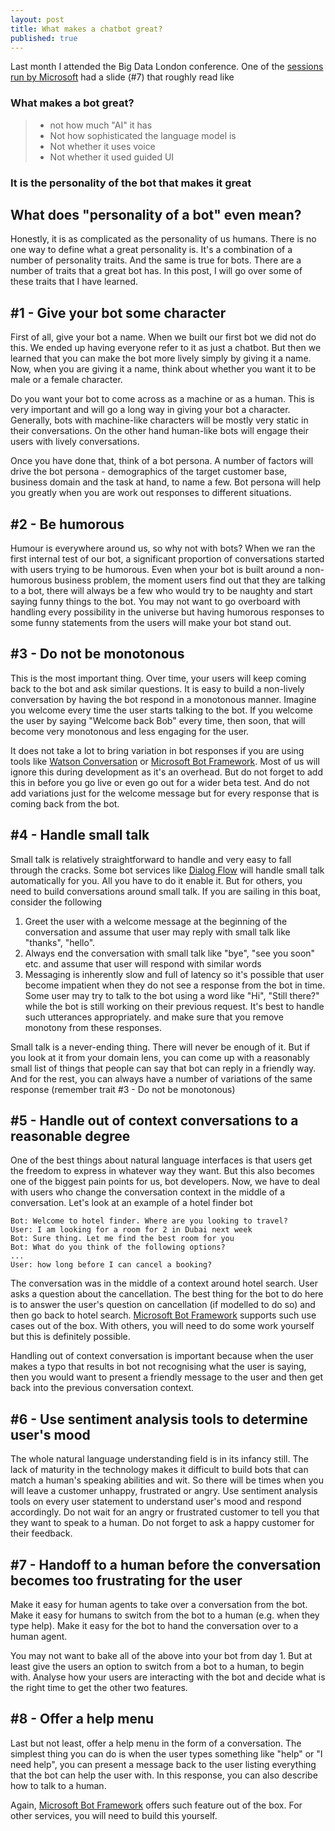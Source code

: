 ```yaml
---
layout: post
title: What makes a chatbot great?
published: true
---
```


Last month I attended the Big Data London conference. One of the [sessions run by Microsoft](https://www.slideshare.net/MatthewStubbs6/big-data-ldn-2017-improving-customer-experience-with-an-ai-bot?ref=https://bigdataldn.com/slides/) had a slide (#7) that roughly read like 


### What makes a bot great?

> - not how much "AI" it has
> - Not how sophisticated the language model is
> - Not whether it uses voice
> - Not whether it used guided UI

### It is the personality of the bot that makes it great

## What does "personality of a bot" even mean?
Honestly, it is as complicated as the personality of us humans. There is no one way to define what a great personality is. It's a combination of a number of personality traits. And the same is true for bots. There are a number of traits that a great bot has. In this post, I will go over some of these traits that I have learned. 

## #1 - Give your bot some character
First of all, give your bot a name. When we built our first bot we did not do this. We ended up having everyone refer to it as just a chatbot. But then we learned that you can make the bot more lively simply by giving it a name. Now, when you are giving it a name, think about whether you want it to be male or a female character. 

Do you want your bot to come across as a machine or as a human. This is very important and will go a long way in giving your bot a character. Generally, bots with machine-like characters will be mostly very static in their conversations. On the other hand human-like bots will engage their users with lively conversations. 

Once you have done that, think of a bot persona. A number of factors will drive the bot persona - demographics of the target customer base, business domain and the task at hand, to name a few. Bot persona will help you greatly when you are work out responses to different situations.  

## #2 - Be humorous
Humour is everywhere around us, so why not with bots? When we ran the first internal test of our bot, a significant proportion of conversations started with users trying to be humorous. Even when your bot is built around a non-humorous business problem, the moment users find out that they are talking to a bot, there will always be a few who would try to be naughty and start saying funny things to the bot. You may not want to go overboard with handling every possibility in the universe but having humorous responses to some funny statements from the users will make your bot stand out. 

## #3 - Do not be monotonous
This is the most important thing. Over time, your users will keep coming back to the bot and ask similar questions. It is easy to build a non-lively conversation by having the bot respond in a monotonous manner. 
Imagine you welcome every time the user starts talking to the bot. If you welcome the user by saying "Welcome back Bob" every time, then soon, that will become very monotonous and less engaging for the user. 

It does not take a lot to bring variation in bot responses if you are using tools like [Watson Conversation](https://www.ibm.com/watson/services/conversation/) or [Microsoft Bot Framework](https://dev.botframework.com/). Most of us will ignore this during development as it's an overhead. But do not forget to add this in before you go live or even go out for a wider beta test. And do not add variations just for the welcome message but for every response that is coming back from the bot. 

## #4 - Handle small talk
Small talk is relatively straightforward to handle and very easy to fall through the cracks. Some bot services like [Dialog Flow](https://dialogflow.com/) will handle small talk automatically for you. All you have to do it enable it. But for others, you need to build conversations around small talk. If you are sailing in this boat, consider the following 

1. Greet the user with a welcome message at the beginning of the conversation and assume that user may reply with small talk like "thanks", "hello". 
2. Always end the conversation with small talk like "bye", "see you soon" etc. and assume that user will respond with similar words
3. Messaging is inherently slow and full of latency so it's possible that user become impatient when they do not see a response from the bot in time. Some user may try to talk to the bot using a word like "Hi", "Still there?" while the bot is still working on their previous request. It's best to handle such utterances appropriately. and make sure that you remove monotony from these responses. 

Small talk is a never-ending thing. There will never be enough of it. But if you look at it from your domain lens, you can come up with a reasonably small list of things that people can say that bot can reply in a friendly way. And for the rest, you can always have a number of variations of the same response (remember trait #3 - Do not be monotonous)

## #5 - Handle out of context conversations to a reasonable degree
One of the best things about natural language interfaces is that users get the freedom to express in whatever way they want. But this also becomes one of the biggest pain points for us, bot developers. Now, we have to deal with users who change the conversation context in the middle of a conversation. Let's look at an example of a hotel finder bot

```
Bot: Welcome to hotel finder. Where are you looking to travel?
User: I am looking for a room for 2 in Dubai next week
Bot: Sure thing. Let me find the best room for you
Bot: What do you think of the following options?
...
User: how long before I can cancel a booking?
```

The conversation was in the middle of a context around hotel search. User asks a question about the cancellation. The best thing for the bot to do here is to answer the user's question on cancellation (if modelled to do so) and then go back to hotel search. [Microsoft Bot Framework](https://dev.botframework.com/) supports such use cases out of the box. With others, you will need to do some work yourself but this is definitely possible. 

Handling out of context conversation is important because when the user makes a typo that results in bot not recognising what the user is saying, then you would want to present a friendly message to the user and then get back into the previous conversation context. 

## #6 - Use sentiment analysis tools to determine user's mood
The whole natural language understanding field is in its infancy still. The lack of maturity in the technology makes it difficult to build bots that can match a human's speaking abilities and wit. So there will be times when you will leave a customer unhappy, frustrated or angry. Use sentiment analysis tools on every user statement to understand user's mood and respond accordingly. Do not wait for an angry or frustrated customer to tell you that they want to speak to a human. Do not forget to ask a happy customer for their feedback. 

## #7 - Handoff to a human before the conversation becomes too frustrating for the user
Make it easy for human agents to take over a conversation from the bot. Make it easy for humans to switch from the bot to a human (e.g. when they type help). Make it easy for the bot to hand the conversation over to a human agent. 

You may not want to bake all of the above into your bot from day 1. But at least give the users an option to switch from a bot to a human, to begin with. Analyse how your users are interacting with the bot and decide what is the right time to get the other two features. 

## #8 - Offer a help menu
Last but not least, offer a help menu in the form of a conversation. The simplest thing you can do is when the user types something like "help" or "I need help", you can present a message back to the user listing everything that the bot can help the user with. In this response, you can also describe how to talk to a human. 

Again, [Microsoft Bot Framework](https://dev.botframework.com/) offers such feature out of the box. For other services, you will need to build this yourself. 

